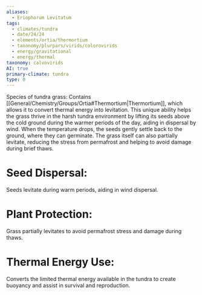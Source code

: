 ```yaml
---
aliases:
  - Eriophorum Levitatum
tags:
  - climates/tundra
  - date/24/24
  - elements/ortia/thermortium
  - taxonomy/plurpars/virids/colorovirids
  - energy/gravitational
  - energy/thermal
taxonomy: calvovirids
AI: true
primary-climate: tundra
type: 0
---
```

Species of tundra grass: Contains [[General/Chemistry/Groups/Ortia#Thermortium|Thermortium]], which allows it to convert thermal energy into levitation.
This unique ability helps the grass thrive in the harsh tundra environment by lifting its seeds above the cold ground during the warmer periods of the day, aiding in dispersal by wind.
When the temperature drops, the seeds gently settle back to the ground, where they can germinate.
The grass itself can also partially levitate, reducing the stress from permafrost and helping to avoid damage during brief thaws.
# Seed Dispersal:
Seeds levitate during warm periods, aiding in wind dispersal.
# Plant Protection:
Grass partially levitates to avoid permafrost stress and damage during thaws.
# Thermal Energy Use:
Converts the limited thermal energy available in the tundra to create buoyancy and assist in survival and reproduction.